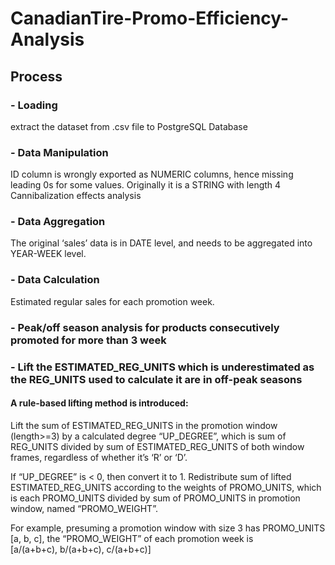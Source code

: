 # CanadianTire-Promo-Efficiency-Analysis

## Process
### - Loading
extract the dataset from .csv file to PostgreSQL Database

### - Data Manipulation    

ID column is wrongly exported as NUMERIC columns, hence missing leading 0s for some values. Originally it is a STRING with length 4
Cannibalization effects analysis

### -    Data Aggregation     
The original ‘sales’ data is in DATE level, and needs to be aggregated into YEAR-WEEK level.

### -       Data Calculation
Estimated regular sales for each promotion week.

### - Peak/off season analysis for products consecutively promoted for more than 3 week

### - Lift the ESTIMATED_REG_UNITS which is underestimated as the REG_UNITS used to calculate it are in off-peak seasons
#### A rule-based lifting method is introduced:
Lift the sum of ESTIMATED_REG_UNITS in the promotion window (length>=3) by a calculated degree “UP_DEGREE”, which is sum of REG_UNITS divided by sum of ESTIMATED_REG_UNITS of both window frames, regardless of whether it’s ‘R’ or ‘D’.

If “UP_DEGREE” is < 0, then convert it to 1.
Redistribute sum of lifted ESTIMATED_REG_UNITS according to the weights of PROMO_UNITS, which is each PROMO_UNITS divided by sum of PROMO_UNITS in promotion window, named “PROMO_WEIGHT”.

For example, presuming a promotion window with size 3 has PROMO_UNITS [a, b, c], the “PROMO_WEIGHT” of each promotion week is   
      [a/(a+b+c), b/(a+b+c), c/(a+b+c)]
